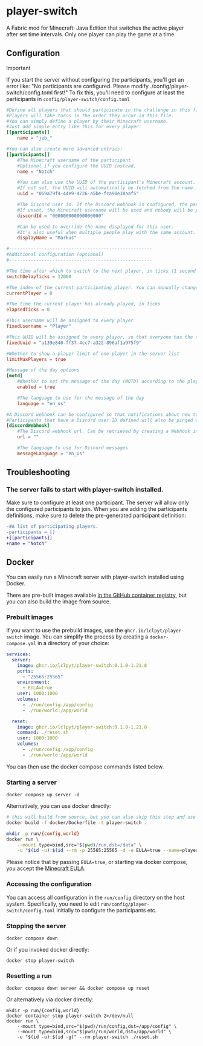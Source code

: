 # player-switch
A Fabric mod for Minecraft: Java Edition that switches the active player after set time intervals. 
Only one player can play the game at a time.

## Configuration
> [!IMPORTANT]
> If you start the server without configuring the participants, you'll get an error like: "No participants are configured. Please modify ./config/player-switch/config.toml first!"
> To fix this, you'll need to configure at least the participants in `config/player-switch/config.toml`

```toml
#Define all players that should participate in the challenge in this file.
#Players will take turns in the order they occur in this file.
#You can simply define a player by their Minecraft username.
#Just add simple entry like this for every player:
[[participants]]
    name = "jeb_"

#You can also create more advanced entries:
[[participants]]
    #The Minecraft username of the participant
    #Optional if you configure the UUID instead.
    name = "Notch"

    #You can also use the UUID of the participant's Minecraft account. 
    #If not set, the UUID will automatically be fetched from the name.
    uuid = "069a79f4-44e9-4726-a5be-fca90e38aaf5"

    #The Discord user id. If the Discord webhook is configured, the participant will be pinged with this user id.
    #If unset, the Minecraft username will be used and nobody will be pinged.
    discordId = "000000000000000000"

    #Can be used to override the name displayed for this user.
    #It's also useful when multiple people play with the same account.
    displayName = "Markus"

#-----------------------------------------------------
#Additional configuration (optional)
#-----------------------------------------------------

#The time after which to switch to the next player, in ticks (1 second = 20 ticks, 1 minute = 1200 ticks, 10 minutes = 12000 ticks ...)
switchDelayTicks = 12000

#The index of the current participating player. You can manually change it to modify the player whose turn it is currently.
currentPlayer = 0

#The time the current player has already played, in ticks
elapsedTicks = 0

#This username will be assigned to every player
fixedUsername = "Player"

#This UUID will be assigned to every player, so that everyone has the same player and world data
fixedUuid = "a139e840-ff37-4cc7-a322-896af1a975f9"

#Whether to show a player limit of one player in the server list
limitMaxPlayers = true

#Message of the day options
[motd]
    #Whether to set the message of the day (MOTD) according to the player whose turn it is.
    enabled = true

    #The language to use for the message of the day
    language = "en_us"

#A Discord webhook can be configured so that notifications about new turns are sent to a Discord channel. 
#Participants that have a Discord user ID defined will also be pinged when it's their turn.
[discordWebhook]
    #The Discord webhook url. Can be retrieved by creating a Webhook in the "Integration" tab of the server settings.
    url = ""

    #The language to use for Discord messages
    messageLanguage = "en_us"
```

## Troubleshooting
### The server fails to start with player-switch installed.
Make sure to configure at least one participant. 
The server will allow only the configured participants to join.
When you are adding the participants definitions, make sure to delete the pre-generated participant definition:

```diff
-#A list of participating players.
-participants = []
+[[participants]]
+name = "Notch"
```

## Docker
You can easily run a Minecraft server with player-switch installed using Docker.

There are pre-built images available [in the GitHub container registry](https://github.com/LCLPYT/player-switch/pkgs/container/player-switch), 
but you can also build the image from source.

### Prebuilt images
If you want to use the prebuild images, use the `ghcr.io/lclpyt/player-switch` image.
You can simplify the process by creating a `docker-compose.yml` in a directory of your choice:

```yaml
services:
  server:
    image: ghcr.io/lclpyt/player-switch:0.1.0-1.21.8
    ports:
      - "25565:25565"
    environment:
      - EULA=true
    user: 1000:1000
    volumes:
      - ./run/config:/app/config
      - ./run/world:/app/world

  reset:
    image: ghcr.io/lclpyt/player-switch:0.1.0-1.21.8
    command: ./reset.sh
    user: 1000:1000
    volumes:
      - ./run/config:/app/config
      - ./run/world:/app/world
```

You can then use the docker compose commands listed below.

### Starting a server
```
docker compose up server -d
```
Alternatively, you can use docker directly:

```bash
# this will build from source, but you can also skip this step and use ghcr.io/lclpyt/player-switch:latest as image instead
docker build -f docker/Dockerfile -t player-switch .

mkdir -p run/{config,world}
docker run \
    --mount type=bind,src="$(pwd)/run,dst=/data" \
    -u "$(id -u):$(id --rm -p 25565:25565 -d -e EULA=true --name=player-switch player-switch
```

Please notice that by passing `EULA=true`, or starting via docker compose, you accept the [Minecraft EULA](https://aka.ms/MinecraftEULA).

### Accessing the configuration
You can access all configuration in the `run/config` directory on the host system.
Specifically, you need to edit `run/config/player-switch/config.toml` initially to configure the participants etc.

### Stopping the server
```
docker compose down
```

Or if you invoked docker directly:
```
docker stop player-switch
```

### Resetting a run
```
docker compose down server && docker compose up reset
```

Or alternatively via docker directly:
```
mkdir -p run/{config,world}
docker container stop player-switch 2>/dev/null
docker run \
    --mount type=bind,src="$(pwd)/run/config,dst=/app/config" \
    --mount type=bind,src="$(pwd)/run/world,dst=/app/world" \
    -u "$(id -u):$(id -g)" --rm player-switch ./reset.sh
```